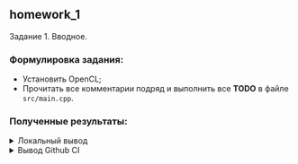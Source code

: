## homework_1

Задание 1. Вводное.

### Формулировка задания:

+ Установить OpenCL;
+ Прочитать все комментарии подряд и выполнить все **TODO** в файле ``src/main.cpp``.

### Полученные результаты:

<details><summary>Локальный вывод</summary><p>

<pre>
$ ./enumDevices
Number of OpenCL platforms: 2
Platform #1/2
    Platform name: NVIDIA CUDA
    Platform vendor: NVIDIA Corporation
    Platform number of available devices: 1
    Device #1/1
        Device name: NVIDIA GeForce GTX 1050
        Device type: GPU
        Device memory size, MB: 4040
        Device OpenCL version: OpenCL 3.0 CUDA
        Device maximum clock frequency, MHz: 1493
Platform #2/2
    Platform name: Intel(R) CPU Runtime for OpenCL(TM) Applications
    Platform vendor: Intel(R) Corporation
    Platform number of available devices: 1
    Device #1/1
        Device name: Intel(R) Core(TM) i5-7300HQ CPU @ 2.50GHz
        Device type: CPU
        Device memory size, MB: 15710
        Device OpenCL version: OpenCL 2.1 (Build 0)
        Device maximum clock frequency, MHz: 2500

The command "./enumDevices" exited with 0.
</pre>

</p></details>

<details><summary>Вывод Github CI</summary><p>

<pre>
Run ./build/enumDevices
Number of OpenCL platforms: 1
Platform #1/1
    Platform name: Intel(R) CPU Runtime for OpenCL(TM) Applications
    Platform vendor: Intel(R) Corporation
    Platform number of available devices: 1
    Device #1/1
        Device name: Intel(R) Xeon(R) Platinum 8272CL CPU @ 2.60GHz
        Device type: CPU
        Device memory size, MB: 6932
        Device OpenCL version: OpenCL 2.1 (Build 0)
        Device maximum clock frequency, MHz: 2600
</pre>

</p></details>

